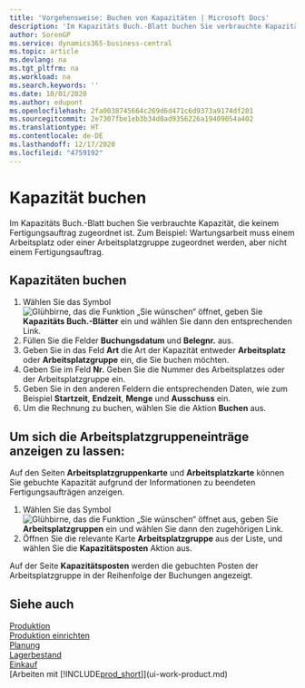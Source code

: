 ```yaml
---
title: 'Vorgehensweise: Buchen von Kapazitäten | Microsoft Docs'
description: 'Im Kapazitäts Buch.-Blatt buchen Sie verbrauchte Kapazität, die keinem Fertigungsauftrag zugeordnet ist. Zum Beispiel: Wartungsarbeit muss einem Arbeitsplatz oder einer Arbeitsplatzgruppe zugeordnet werden, aber nicht einem Fertigungsauftrag.'
author: SorenGP
ms.service: dynamics365-business-central
ms.topic: article
ms.devlang: na
ms.tgt_pltfrm: na
ms.workload: na
ms.search.keywords: ''
ms.date: 10/01/2020
ms.author: edupont
ms.openlocfilehash: 2fa0038745664c269d6d471c6d9373a9174df201
ms.sourcegitcommit: 2e7307fbe1eb3b34d0ad9356226a19409054a402
ms.translationtype: HT
ms.contentlocale: de-DE
ms.lasthandoff: 12/17/2020
ms.locfileid: "4759192"
---
```

# <a name="post-capacities"></a>Kapazität buchen
Im Kapazitäts Buch.-Blatt buchen Sie verbrauchte Kapazität, die keinem Fertigungsauftrag zugeordnet ist. Zum Beispiel: Wartungsarbeit muss einem Arbeitsplatz oder einer Arbeitsplatzgruppe zugeordnet werden, aber nicht einem Fertigungsauftrag.  

## <a name="to-post-capacities"></a>Kapazitäten buchen  
1.  Wählen Sie das Symbol ![Glühbirne, das die Funktion „Sie wünschen“ öffnet](media/ui-search/search_small.png "Was möchten Sie tun?"), geben Sie **Kapazitäts Buch.-Blätter** ein und wählen Sie dann den entsprechenden Link.  
2.  Füllen Sie die Felder **Buchungsdatum** und **Belegnr.** aus.  
3.  Geben Sie in das Feld **Art** die Art der Kapazität entweder **Arbeitsplatz** oder **Arbeitsplatzgruppe** ein, die Sie buchen möchten.  
4.  Geben Sie im Feld **Nr.** Geben Sie die Nummer des Arbeitsplatzes oder der Arbeitsplatzgruppe ein.  
5.  Geben Sie in den anderen Feldern die entsprechenden Daten, wie zum Beispiel **Startzeit**, **Endzeit**, **Menge** und **Ausschuss** ein.  
6.  Um die Rechnung zu buchen, wählen Sie die Aktion **Buchen** aus.  

## <a name="to-view-work-center-ledger-entries"></a>Um sich die Arbeitsplatzgruppeneinträge anzeigen zu lassen:  
Auf den Seiten **Arbeitsplatzgruppenkarte** und **Arbeitsplatzkarte** können Sie gebuchte Kapazität aufgrund der Informationen zu beendeten Fertigungsaufträgen anzeigen.    
1.  Wählen Sie das Symbol ![Glühbirne, das die Funktion „Sie wünschen“ öffnet](media/ui-search/search_small.png "Was möchten Sie tun?") aus, geben Sie **Arbeitsplatzgruppen** ein und wählen Sie dann den zugehörigen Link.  
2.  Öffnen Sie die relevante Karte **Arbeitsplatzgruppe** aus der Liste, und wählen Sie die **Kapazitätsposten** Aktion aus.  

Auf der Seite **Kapazitätsposten** werden die gebuchten Posten der Arbeitsplatzgruppe in der Reihenfolge der Buchungen angezeigt.   

## <a name="see-also"></a>Siehe auch  
[Produktion](production-manage-manufacturing.md)    
[Produktion einrichten](production-configure-production-processes.md)  
[Planung](production-planning.md)      
[Lagerbestand](inventory-manage-inventory.md)  
[Einkauf](purchasing-manage-purchasing.md)  
[Arbeiten mit [!INCLUDE[prod_short](includes/prod_short.md)]](ui-work-product.md)
